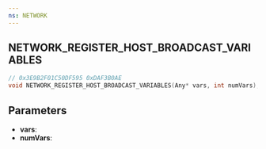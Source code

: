 ```yaml
---
ns: NETWORK
---
```

## NETWORK_REGISTER_HOST_BROADCAST_VARIABLES

```c
// 0x3E9B2F01C50DF595 0xDAF3B0AE
void NETWORK_REGISTER_HOST_BROADCAST_VARIABLES(Any* vars, int numVars);
```

## Parameters
* **vars**: 
* **numVars**: 

